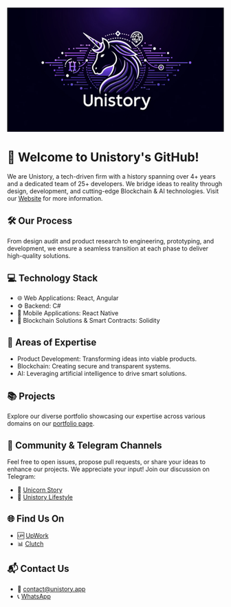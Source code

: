 ![Unistory header Image](https://github.com/Neca-development/.github/blob/main/Header_Image.png)

# 🚀 Welcome to Unistory's GitHub!

We are Unistory, a tech-driven firm with a history spanning over 4+ years and a dedicated team of 25+ developers. We bridge ideas to reality through design, development, and cutting-edge Blockchain & AI technologies. Visit our [Website](https://unistory.app/) for more information.

## 🛠️ Our Process

From design audit and product research to engineering, prototyping, and development, we ensure a seamless transition at each phase to deliver high-quality solutions.

## 💻 Technology Stack

- 🌐 Web Applications: React, Angular
- ⚙️ Backend: C#
- 📱 Mobile Applications: React Native
- 🔐 Blockchain Solutions & Smart Contracts: Solidity

## 🎯 Areas of Expertise

- Product Development: Transforming ideas into viable products.
- Blockchain: Creating secure and transparent systems.
- AI: Leveraging artificial intelligence to drive smart solutions.

## 📚 Projects

Explore our diverse portfolio showcasing our expertise across various domains on our [portfolio page](https://unistory.app/#portfolio).

## 🤝 Community & Telegram Channels

Feel free to open issues, propose pull requests, or share your ideas to enhance our projects. We appreciate your input! Join our discussion on Telegram:
- 🦄 [Unicorn Story](https://t.me/unistory_app)
- 🎉 [Unistory Lifestyle](https://t.me/unistory_lifestyle)

## 🌐 Find Us On

- 🆙 [UpWork](https://www.upwork.com/agencies/unistory/)
- 📊 [Clutch](https://clutch.co/profile/unistory#highlights)

## 📬 Contact Us

- 📧 contact@unistory.app
- 📞 [WhatsApp](https://wa.me/79117417477)
